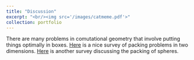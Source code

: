 ```yaml
---
title: "Discussion"
excerpt: "<br/><img src='/images/catmeme.pdf'>"
collection: portfolio
---
```

There are many problems in comutational geometry that involve putting things
optimally in boxes.
[Here](https://www.sciencedirect.com/science/article/pii/S0377221702001236) is a
nice survey of packing problems in two dimensions.
[Here](https://www.hindawi.com/journals/aor/2009/150624/) is another survey
discussing the packing of spheres.
